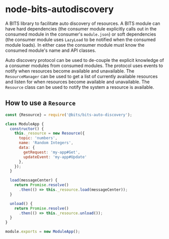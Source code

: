 # node-bits-autodiscovery
A BITS library to facilitate auto discovery of resources. A BITS module can have hard dependencies (the consumer module explicitly calls out in the consumed module in the consumer's `module.json`) or soft dependencies (the consumer module uses `LazyLoad` to be notified when the consumed module loads). In either case the consumer module must know the consumed module's name and API classes.

Auto discovery protocol can be used to de-couple the explicit knowledge of a consumer modules from consumed modules. The protocol uses events to notify when resources become available and unavailable. The `ResourceManager` can be used to get a list of currently available resources and listen for when resources become available and unavailable. The `Resource` class can be used to notify the system a resource is available.

## How to use a `Resource`
``` javascript
const {Resource} = require('@bits/bits-auto-discovery');

class ModuleApp {
  constructor() {
    this._resource = new Resource({
      topic: 'numbers',
      name: 'Random Integers',
      data: {
        getRequest: 'my-app#Get',
        updateEvent: 'my-app#Update'
      },
    });
  }

  load(messageCenter) {
    return Promise.resolve()
      .then(() => this._resource.load(messageCenter));
  }

  unload() {
    return Promise.resolve()
      .then(() => this._resource.unload());
  }
}

module.exports = new ModuleApp();
```
